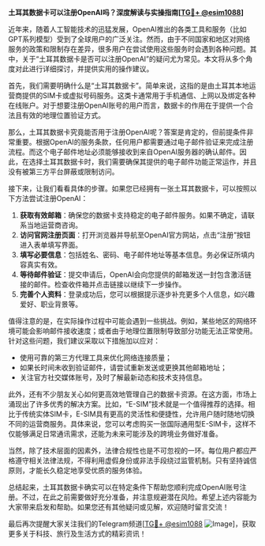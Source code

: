 **土耳其数据卡可以注册OpenAI吗？深度解读与实操指南[[TG💪+ @esim1088](https://t.me/s/esim1088)]**

近年来，随着人工智能技术的迅猛发展，OpenAI推出的各类工具和服务（比如GPT系列模型）受到了全球用户的广泛关注。然而，由于不同国家和地区对网络服务的政策和限制存在差异，很多用户在尝试使用这些服务时会遇到各种问题。其中，关于“土耳其数据卡是否可以注册OpenAI”的疑问尤为常见。本文将从多个角度对此进行详细探讨，并提供实用的操作建议。

首先，我们需要明确什么是“土耳其数据卡”。简单来说，这指的是由土耳其本地运营商提供的SIM卡或虚拟号码服务。这类卡通常用于手机通信、上网以及绑定各种在线账户。对于想要注册OpenAI账号的用户而言，数据卡的作用在于提供一个合法且有效的地理位置验证方式。

那么，土耳其数据卡究竟能否用于注册OpenAI呢？答案是肯定的，但前提条件非常重要。根据OpenAI的服务条款，任何用户都需要通过电子邮件验证来完成注册流程。而这个电子邮件地址必须能够接收到来自OpenAI服务器的确认邮件。因此，在选择土耳其数据卡时，我们需要确保其提供的电子邮件功能正常运作，并且没有被第三方平台屏蔽或限制访问。

接下来，让我们看看具体的步骤。如果您已经拥有一张土耳其数据卡，可以按照以下方法尝试注册OpenAI：

1. **获取有效邮箱**：确保您的数据卡支持稳定的电子邮件服务。如果不确定，请联系当地运营商咨询。
2. **访问官网注册页面**：打开浏览器并导航至OpenAI官方网站，点击“注册”按钮进入表单填写界面。
3. **填写必要信息**：包括姓名、密码、电子邮件地址等基本信息。务必保证所填内容真实有效。
4. **等待邮件验证**：提交申请后，OpenAI会向您提供的邮箱发送一封包含激活链接的邮件。检查收件箱并点击链接以继续下一步操作。
5. **完善个人资料**：登录成功后，您可以根据提示逐步补充更多个人信息，如兴趣爱好、职业背景等。

值得注意的是，在实际操作过程中可能会遇到一些挑战。例如，某些地区的网络环境可能会影响邮件接收速度；或者由于地理位置限制导致部分功能无法正常使用。针对这些问题，我们建议采取以下措施加以应对：

- 使用可靠的第三方代理工具来优化网络连接质量；
- 如果长时间未收到验证邮件，请尝试重新发送或更换其他邮箱地址；
- 关注官方社交媒体账号，及时了解最新动态和技术支持信息。

此外，还有不少朋友关心如何更高效地管理自己的数据卡资源。在这方面，市场上涌现出了许多优秀的解决方案。比如，“E-SIM”技术就是一个值得推荐的选择。相比于传统实体SIM卡，E-SIM具有更高的灵活性和便捷性，允许用户随时随地切换不同的运营商服务。具体来说，您可以考虑购买一张国际通用型E-SIM卡，这样不仅能够满足日常通讯需求，还能为未来可能涉及的跨境业务做好准备。

当然，除了技术层面的因素外，法律合规性也是不可忽视的一环。每位用户都应严格遵守相关法律法规，不得利用虚假身份或非法手段绕过监管机制。只有坚持诚信原则，才能长久稳定地享受优质的服务体验。

总结起来，土耳其数据卡确实可以在特定条件下帮助您顺利完成OpenAI账号注册。不过，在此之前需要做好充分准备，并注意规避潜在风险。希望上述内容能为大家带来启发和帮助。如果您还有其他疑问或见解，欢迎随时留言交流！

最后再次提醒大家关注我们的Telegram频道[[TG💪+ @esim1088](https://t.me/s/esim1088) ![Image](https://i.postimg.cc/4NQfJmqS/Snipaste-2025-05-13-00-14-12.png)]，获取更多关于科技、旅行及生活方式的精彩资讯！